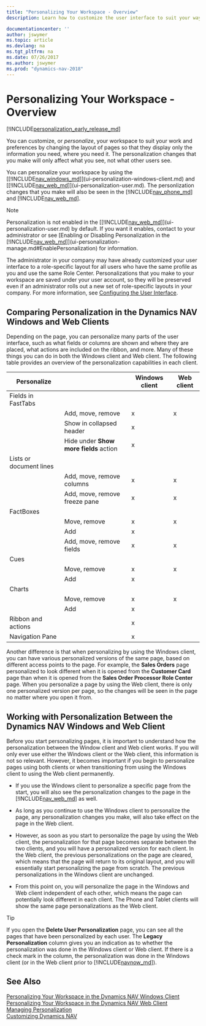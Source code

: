 ```yaml
---
title: "Personalizing Your Workspace - Overview"
description: Learn how to customize the user interface to suit your way of working.

documentationcenter: ''
author: jswymer
ms.topic: article
ms.devlang: na
ms.tgt_pltfrm: na
ms.date: 07/26/2017
ms.author: jswymer
ms.prod: "dynamics-nav-2018"
---
```

# Personalizing Your Workspace - Overview

[!INCLUDE[personalization_early_release_md](includes/personalization_early_release_md.md)]

You can customize, or *personalize*, your workspace to suit your work and preferences by changing the layout of pages so that they display only the information you need, where you need it. The personalization changes that you make will only affect what you see, not what other users see.

You can personalize your workspace by using the [[!INCLUDE[nav_windows_md](includes/nav_windows_md.md)]](ui-personalization-windows-client.md) and [[!INCLUDE[nav_web_md](includes/nav_web_md.md)]](ui-personalization-user.md). The personlization changes that you make will also be seen in the [!INCLUDE[nav_phone_md](includes/nav_phone_md.md)] and [!INCLUDE[nav_web_md](includes/nav_phone_md.md)].

> [!NOTE]
> Personalization is not enabled in the [[!INCLUDE[nav_web_md](includes/nav_web_md.md)]](ui-personalization-user.md) by default. If you want it enables, contact to your administrator or see [Enabling or Disabling Personalization in the [!INCLUDE[nav_web_md](includes/nav_web_md.md)]](ui-personalization-manage.md#EnablePersonalization) for information.

The administrator in your company may have already customized your user interface to a role-specific layout for all users who have the same profile as you and use the same Role Center. Personalizations that you make to your workspace are saved under your user account, so they will be preserved even if an administrator rolls out a new set of role-specific layouts  in your company. For more information, see [Configuring the User Interface](admin-configure-user-interface.md).

## Comparing Personalization in the Dynamics NAV Windows and Web Clients
Depending on the page, you can personalize many parts of the user interface, such as what fields or columns are shown and where they are placed, what actions are included on the ribbon, and more. Many of these things you can do in both the Windows client and Web client. The following table provides an overview of the personalization capabilities in each client.

|  Personalize  ||  Windows client  |  Web client  |
|---------------|-|------------------|--------------|
|Fields in FastTabs||||
||Add, move, remove |x|x|
||Show in collapsed header|x||
||Hide under **Show more fields** action|x||
|Lists or document lines ||||
||Add, move, remove columns  |x|x|
||Add, move, remove freeze pane  |x|x|
|FactBoxes|||
||Move, remove|x|x|
||Add|x||
||Add, move, remove fields|x|x|
|Cues||||
||Move, remove|x|x|
||Add |x||
|Charts||||
||Move, remove|x|x|
||Add|x| |
|Ribbon and actions||x||
|Navigation Pane||x||

Another difference is that when personalizing by using the Windows client, you can have various personalized versions of the same page, based on different access points to the page. For example, the **Sales Orders** page personalized to look different when it is opened from the **Customer Card** page than when it is opened from the **Sales Order Processor Role Center** page. When you personalize a page by using the Web client, there is only one personalized version per page, so the changes will be seen in the page no matter where you open it from.

##  <a name="PersonalizationWinWeb"></a>Working with Personalization Between the Dynamics NAV Windows and Web Client
Before you start personalizing pages, it is important to understand how the personalization between the Window client and Web client works. If you will only ever use either the Windows client or the Web client, this information is not so relevant. However, it becomes important if you begin to personalize pages using both clients or when transitioning from using the Windows client to using the Web client permanently.  

-   If you use the Windows client to personalize a specific page from the start, you will also see the personalization changes to the page in the [!INCLUDE[nav_web_md](includes/nav_web_md.md)] as well.

-   As long as you continue to use the Windows client to personalize the page, any personalization changes you make, will also take effect on the page in the Web client.

-   However, as soon as you start to personalize the page by using the Web client, the personalization for that page becomes separate between the two clients, and you will have a personalized version for each client. In the Web client, the previous personalizations on the page are cleared, which means that the page will return to its original layout, and you will essentially start personalizing the page from scratch. The previous personalizations in the Windows client are unchanged.

- From this point on, you will personalize the page in the Windows and Web client independent of each other, which means the page can potentially look different in each client. The Phone and Tablet clients will show the same page personalizations as the Web client.  

> [!Tip]  
>If you open the **Delete User Personalization** page, you can see all the pages that have been personalized by each user. The **Legacy Personalization** column gives you an indication as to whether the personalization was done in the Windows client or Web client. If there is a check mark in the column, the personalization was done in the Windows client (or in the Web client prior to [!INCLUDE[navnow_md](includes/navnow_md.md)]).

## See Also
[Personalizing Your Workspace in the Dynamics NAV Windows Client](ui-personalization-windows-client.md)  
[Personalizing Your Workspace in the Dynamics NAV Web Client](ui-personalization-user.md)  
[Managing Personalization](ui-personalization-manage.md)  
[Customizing Dynamics NAV](ui-customizing-overview.md)  
